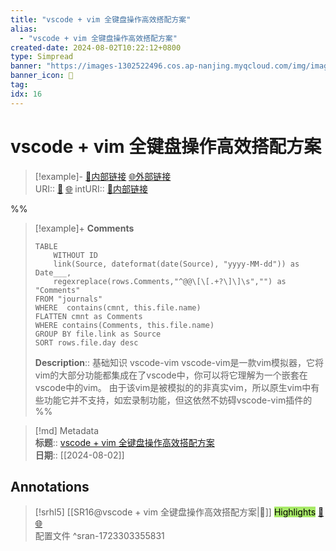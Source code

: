 ```yaml
---
title: "vscode + vim 全键盘操作高效搭配方案"
alias: 
  - "vscode + vim 全键盘操作高效搭配方案"
created-date: 2024-08-02T10:22:12+0800
type: Simpread
banner: "https://images-1302522496.cos.ap-nanjing.myqcloud.com/img/image-20211027215222915.png "
banner_icon: 🔖
tag: 
idx: 16
---
```


# vscode + vim 全键盘操作高效搭配方案

> [!example]- [🧷内部链接](<http://localhost:7026/unread/16>) [🌐外部链接](<>)    
> URI:: [🧷](<http://localhost:7026/unread/16>) [🌐](<>) 
> intURI:: [🧷内部链接](<http://localhost:7026/reading/16>)

%%
> [!example]+ **Comments**  
> ```dataview
> TABLE 
>     WITHOUT ID
>     link(Source, dateformat(date(Source), "yyyy-MM-dd")) as Date___, 
>     regexreplace(rows.Comments,"^@@\[\[.+?\]\]\s","") as "Comments"
> FROM "journals"
> WHERE  contains(cmnt, this.file.name)
> FLATTEN cmnt as Comments
> WHERE contains(Comments, this.file.name)
> GROUP BY file.link as Source
> SORT rows.file.day desc
> ```
>  **Description**:: 基础知识 vscode-vim vscode-vim是一款vim模拟器，它将vim的大部分功能都集成在了vscode中，你可以将它理解为一个嵌套在vscode中的vim。 由于该vim是被模拟的的非真实vim，所以原生vim中有些功能它并不支持，如宏录制功能，但这依然不妨碍vscode-vim插件的
%%

> [!md] Metadata  
> **标题**:: [vscode + vim 全键盘操作高效搭配方案](https://www.cnblogs.com/YunyaSir/p/15522565.html)  
> **日期**:: [[2024-08-02]]  

## Annotations


> [!srhl5] [[SR16@vscode + vim 全键盘操作高效搭配方案|📄]] <mark style="background-color: #a8ea68">Highlights</mark> [🧷](<http://localhost:7026/unread/16#id=1723303355831>) [🌐](<#id=1723303355831>)   
> 配置文件
> ^sran-1723303355831


